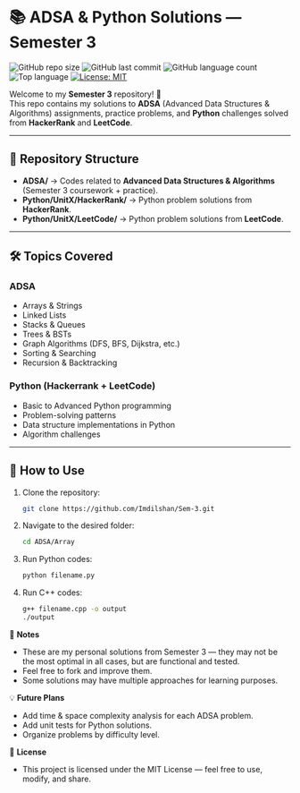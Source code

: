 # 📚 ADSA & Python Solutions — Semester 3  


![GitHub repo size](https://img.shields.io/github/repo-size/Imdilshan/Sem-3)
![GitHub last commit](https://img.shields.io/github/last-commit/Imdilshan/Sem-3)
![GitHub language count](https://img.shields.io/github/languages/count/Imdilshan/Sem-3)
![Top language](https://img.shields.io/github/languages/top/Imdilshan/Sem-3)
[![License: MIT](https://img.shields.io/badge/License-MIT-yellow.svg)](LICENSE)

Welcome to my **Semester 3** repository! 🎯  
This repo contains my solutions to **ADSA** (Advanced Data Structures & Algorithms) assignments, practice problems, and **Python** challenges solved from **HackerRank** and **LeetCode**.  

---

## 📂 Repository Structure  
- **ADSA/** → Codes related to **Advanced Data Structures & Algorithms** (Semester 3 coursework + practice).
- **Python/UnitX/HackerRank/** → Python problem solutions from **HackerRank**.
- **Python/UnitX/LeetCode/** → Python problem solutions from **LeetCode**.

---

## 🛠 Topics Covered  

### **ADSA**
- Arrays & Strings
- Linked Lists
- Stacks & Queues
- Trees & BSTs
- Graph Algorithms (DFS, BFS, Dijkstra, etc.)
- Sorting & Searching
- Recursion & Backtracking

### **Python (Hackerrank + LeetCode)**
- Basic to Advanced Python programming
- Problem-solving patterns
- Data structure implementations in Python
- Algorithm challenges

---

## 🚀 How to Use  

1. Clone the repository:
   ```bash
   git clone https://github.com/Imdilshan/Sem-3.git
   ```
2. Navigate to the desired folder:
   ```bash
   cd ADSA/Array
   ```
3. Run Python codes:
   ```bash
   python filename.py
   ```
4. Run C++ codes:
   ```bash
   g++ filename.cpp -o output
   ./output
   ```
   
📌 **Notes**  
- These are my personal solutions from Semester 3 — they may not be the most optimal in all cases, but are functional and tested.  
- Feel free to fork and improve them.  
- Some solutions may have multiple approaches for learning purposes.  


 💡 **Future Plans**  
- Add time & space complexity analysis for each ADSA problem.  
- Add unit tests for Python solutions.  
- Organize problems by difficulty level.

📜 **License**
- This project is licensed under the MIT License — feel free to use, modify, and share.
